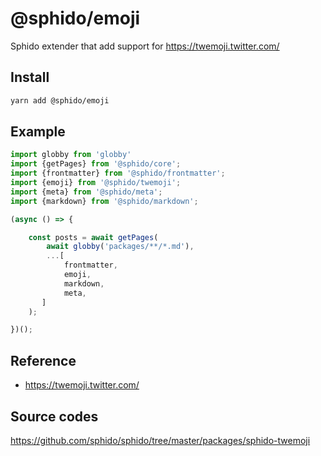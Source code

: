 # @sphido/emoji

Sphido extender that add support for https://twemoji.twitter.com/
 
## Install

```bash
yarn add @sphido/emoji
```

## Example

```javascript
import globby from 'globby' 
import {getPages} from '@sphido/core';
import {frontmatter} from '@sphido/frontmatter';
import {emoji} from '@sphido/twemoji';
import {meta} from '@sphido/meta'; 
import {markdown} from '@sphido/markdown';

(async () => {

	const posts = await getPages(
		await globby('packages/**/*.md'),
		...[
            frontmatter,
            emoji,
            markdown,
            meta,
       ]
	);

})();
```

## Reference

* https://twemoji.twitter.com/

## Source codes

https://github.com/sphido/sphido/tree/master/packages/sphido-twemoji